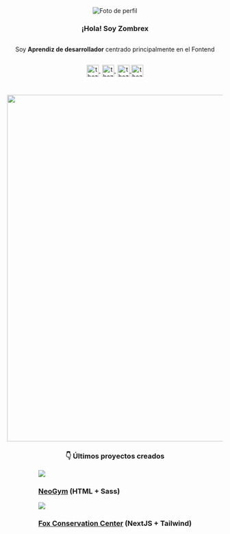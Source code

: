 <main style="display:flex; flex-direction:column;justify-content:center;align-items:center;">
<div align="center" style="display:flex; flex-direction:column;justify-content:center;align-items:center;text-align:center;margin:auto;width:"300px">
    <img src="https://thezombrex.github.io/images/me.webp" alt="Foto de perfil" style="width:"200px"; height:auto;object-fit:contain;margin:auto;display:flex;">

<h3 align="center">¡Hola! Soy Zombrex</h3>

</div>

<p align="center">Soy <strong>Aprendiz de desarrollador</strong> centrado principalmente en el Fontend</p>

<p align="center">
   <a href="https://twitter.com/TheZombrex" target="blank" style='margin-right:4px'>
    <img align="center" src="https://cdn.jsdelivr.net/npm/simple-icons@3.0.1/icons/twitter.svg" alt="thezombrex" height="28px" width="28px" />
  </a>
   <a href="https://mastodon.social/TheZombrex" target="blank" style='margin-right:4px'>
    <img align="center" src="https://cdn.jsdelivr.net/npm/simple-icons@3.0.1/icons/mastodon.svg" alt="thezombrex" height="28px" width="28px" />
  </a>
  <a href="https://github.com/TheZombrex" target="blank">
    <img align="center" src="https://cdn.jsdelivr.net/npm/simple-icons@3.0.1/icons/github.svg" alt="thezombrex" height="28px" width="28px" />
  </a>
  <a href="https://thezombrex.github.io" target="blank">
    <img align="center" src="https://thezombrex.github.io/images/icons/globe.svg" alt="thezombrex" height="28px" width="28px" />
  </a>
</p>

</a>

</p>

<img title="" src="https://thezombrex.github.io/images/proyectos_resumen.jpg" alt="" width="809"> 

### **👇 Últimos proyectos creados**

<div style="max-width:600px;display:grid;gap:.5em;grid-template-columns: repeat(auto-fit, minmax(250px, 1fr)">
<article style="min-width: 250px">
    <img src="https://thezombrex.github.io/projects/images/project-gym.jpg">
    <h3>
        <a href="https://thezombrex.github.io/projects/gym/">NeoGym</a>
        (HTML + Sass)
    </h3>
</atricle>
<article style="min-width: 250px">
    <img src="https://thezombrex.github.io/projects/images/project-zorros.jpg">
    <h3>
        <a href="https://thezombrex.github.io/zorros/">Fox Conservation Center</a>
        (NextJS + Tailwind)
    </h3>
</atricle>
</div>
</main>
